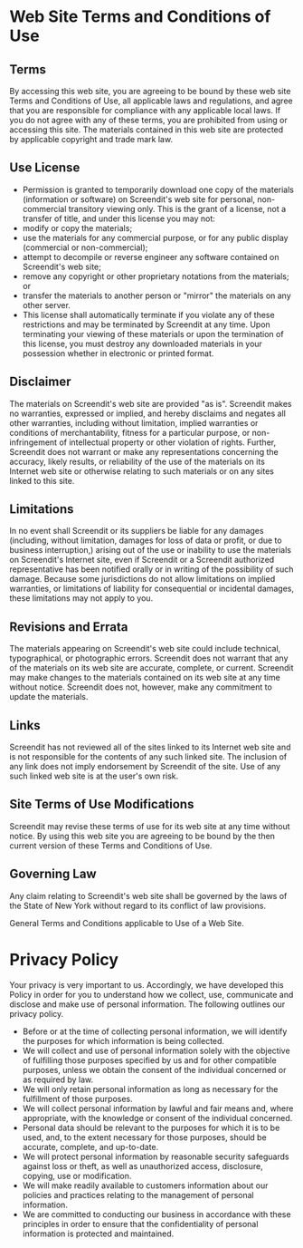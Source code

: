 # Web Site Terms and Conditions of Use

## Terms

By accessing this web site, you are agreeing to be bound by these web site Terms and Conditions of Use, all applicable laws and regulations, and agree that you are responsible for compliance with any applicable local laws. If you do not agree with any of these terms, you are prohibited from using or accessing this site. The materials contained in this web site are protected by applicable copyright and trade mark law.

## Use License

- Permission is granted to temporarily download one copy of the materials (information or software) on Screendit's web site for personal, non-commercial transitory viewing only. This is the grant of a license, not a transfer of title, and under this license you may not:
 - modify or copy the materials;
 - use the materials for any commercial purpose, or for any public display (commercial or non-commercial);
 - attempt to decompile or reverse engineer any software contained on Screendit's web site;
 - remove any copyright or other proprietary notations from the materials; or
 - transfer the materials to another person or "mirror" the materials on any other server.
- This license shall automatically terminate if you violate any of these restrictions and may be terminated by Screendit at any time. Upon terminating your viewing of these materials or upon the termination of this license, you must destroy any downloaded materials in your possession whether in electronic or printed format.
## Disclaimer

The materials on Screendit's web site are provided "as is". Screendit makes no warranties, expressed or implied, and hereby disclaims and negates all other warranties, including without limitation, implied warranties or conditions of merchantability, fitness for a particular purpose, or non-infringement of intellectual property or other violation of rights. Further, Screendit does not warrant or make any representations concerning the accuracy, likely results, or reliability of the use of the materials on its Internet web site or otherwise relating to such materials or on any sites linked to this site.
## Limitations

In no event shall Screendit or its suppliers be liable for any damages (including, without limitation, damages for loss of data or profit, or due to business interruption,) arising out of the use or inability to use the materials on Screendit's Internet site, even if Screendit or a Screendit authorized representative has been notified orally or in writing of the possibility of such damage. Because some jurisdictions do not allow limitations on implied warranties, or limitations of liability for consequential or incidental damages, these limitations may not apply to you.

## Revisions and Errata

The materials appearing on Screendit's web site could include technical, typographical, or photographic errors. Screendit does not warrant that any of the materials on its web site are accurate, complete, or current. Screendit may make changes to the materials contained on its web site at any time without notice. Screendit does not, however, make any commitment to update the materials.

## Links

Screendit has not reviewed all of the sites linked to its Internet web site and is not responsible for the contents of any such linked site. The inclusion of any link does not imply endorsement by Screendit of the site. Use of any such linked web site is at the user's own risk.

## Site Terms of Use Modifications

Screendit may revise these terms of use for its web site at any time without notice. By using this web site you are agreeing to be bound by the then current version of these Terms and Conditions of Use.

## Governing Law

Any claim relating to Screendit's web site shall be governed by the laws of the State of New York without regard to its conflict of law provisions.

General Terms and Conditions applicable to Use of a Web Site.

# Privacy Policy

Your privacy is very important to us. Accordingly, we have developed this Policy in order for you to understand how we collect, use, communicate and disclose and make use of personal information. The following outlines our privacy policy.

- Before or at the time of collecting personal information, we will identify the purposes for which information is being collected.
- We will collect and use of personal information solely with the objective of fulfilling those purposes specified by us and for other compatible purposes, unless we obtain the consent of the individual concerned or as required by law.
- We will only retain personal information as long as necessary for the fulfillment of those purposes.
- We will collect personal information by lawful and fair means and, where appropriate, with the knowledge or consent of the individual concerned.
- Personal data should be relevant to the purposes for which it is to be used, and, to the extent necessary for those purposes, should be accurate, complete, and up-to-date.
- We will protect personal information by reasonable security safeguards against loss or theft, as well as unauthorized access, disclosure, copying, use or modification.
- We will make readily available to customers information about our policies and practices relating to the management of personal information.
- We are committed to conducting our business in accordance with these principles in order to ensure that the confidentiality of personal information is protected and maintained.
